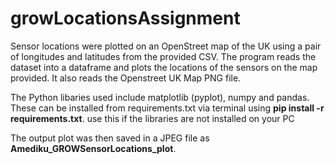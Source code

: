 # growLocationsAssignment
Sensor locations were plotted on an OpenStreet map of the UK using a pair of longitudes and latitudes from the provided CSV. The program reads the dataset into a dataframe and plots the locations of the sensors on the map provided. It also reads the Openstreet UK Map PNG file. 

The Python libaries used include matplotlib (pyplot), numpy and pandas. These can be installed from requirements.txt via terminal using 
**pip install -r requirements.txt**. use this if the libraries are not installed on your PC

The output plot was then saved in a JPEG file as **Amediku_GROWSensorLocations_plot**. 

